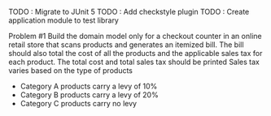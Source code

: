 TODO : Migrate to JUnit 5
TODO : Add checkstyle plugin
TODO : Create application module to test library


Problem #1
Build the domain model only for a checkout counter in an online retail store that scans products and
generates an itemized bill.
The bill should also total the cost of all the products and the applicable sales tax for each product.
The total cost and total sales tax should be printed
Sales tax varies based on the type of products
- Category A products carry a levy of 10%
- Category B products carry a levy of 20%
- Category C products carry no levy